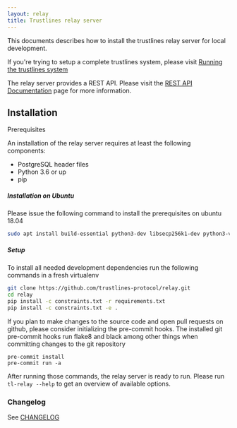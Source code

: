 ```yaml
---
layout: relay
title: Trustlines relay server
---
```


This documents describes how to install the trustlines relay server
for local development.

If you're trying to setup a complete trustlines system, please visit
[Running the trustlines system](running_trustlines_system)

The relay server provides a REST API. Please visit the [REST API
Documentation](https://github.com/trustlines-protocol/relay/blob/master/docs/RelayAPI.md)
page for more information.

## Installation

Prerequisites

An installation of the relay server requires at least the following
components:

- PostgreSQL header files
- Python 3.6 or up
- pip

##### Installation on Ubuntu

Please issue the following command to install the prerequisites on ubuntu 18.04

```bash
sudo apt install build-essential python3-dev libsecp256k1-dev python3-virtualenv virtualenv pkg-config libssl-dev automake autoconf libtool git libpq-dev
```

##### Setup

To install all needed development dependencies run the following commands in a
fresh virtualenv

```bash
git clone https://github.com/trustlines-protocol/relay.git
cd relay
pip install -c constraints.txt -r requirements.txt
pip install -c constraints.txt -e .
```

If you plan to make changes to the source code and open pull requests
on github, please consider initializing the pre-commit hooks. The
installed git pre-commit hooks run flake8 and black among other things
when committing changes to the git repository

```git
pre-commit install
pre-commit run -a
```

After running those commands, the relay server is ready to run. Please
run `tl-relay --help` to get an overview of available options.

### Changelog

See [CHANGELOG](https://github.com/trustlines-protocol/relay/blob/master/CHANGELOG.rst)
